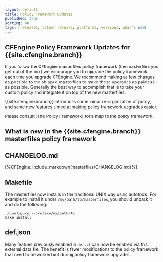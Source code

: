 ```yaml
---
layout: default
title: Policy Framework Updates
published: true
sorting: 40
tags: [releases, latest release, platforms, versions, what's new]
---
```


## CFEngine Policy Framework Updates for {{site.cfengine.branch}} ##

If you follow the CFEngine masterfiles policy framework (the masterfiles you
get out of the box) we encourage you to upgrade the policy framework each time
you upgrade CFEngine. We recommend making as few changes as possible to the
shipped masterfiles to make these upgrades as painless as possible. Generally
the best way to accomplish that is to take your custom policy and integrate it
on top of the new masterfiles.

{{site.cfengine.branch}} introduces some minor re-orginization of policy, and some new
features aimed at making policy framework upgrades easier.

Please consult [The Policy Framework] for a map to the policy framework.

## What is new in the {{site.cfengine.branch}} masterfiles policy framework ##

## CHANGELOG.md
[%CFEngine_include_markdown(masterfiles/CHANGELOG.md)%]

## Makefile

The masterfiles now installs in the traditional UNIX way
using autotools. For example to install it under `/my/path/to/masterfiles`,
you should unpack it and do the following:

```console
./configure --prefix=/my/path/to
make install
```

## def.json

Many featues previously enabled in `def.cf` can now be enabled via this
external data file. The benefit is fewer modifications to the policy framework
that need to be worked out during policy framework upgrades.
